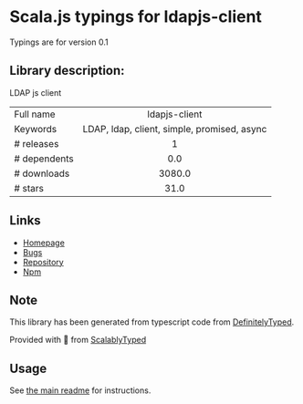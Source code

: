 
# Scala.js typings for ldapjs-client

Typings are for version 0.1

## Library description:
LDAP js client

|                    |                 |
| ------------------ | :-------------: |
| Full name          | ldapjs-client |
| Keywords           | LDAP, ldap, client, simple, promised, async |
| # releases         | 1 |
| # dependents       | 0.0 |
| # downloads        | 3080.0 |
| # stars            | 31.0 |

## Links
- [Homepage](https://github.com/zont/ldapjs-client#readme)
- [Bugs](https://github.com/zont/ldapjs-client/issues)
- [Repository](https://github.com/zont/ldapjs-client)
- [Npm](https://www.npmjs.com/package/ldapjs-client)
    


## Note
This library has been generated from typescript code from [DefinitelyTyped](https://definitelytyped.org).

Provided with :purple_heart: from [ScalablyTyped](https://github.com/oyvindberg/ScalablyTyped)

## Usage
See [the main readme](../../readme.md) for instructions.


